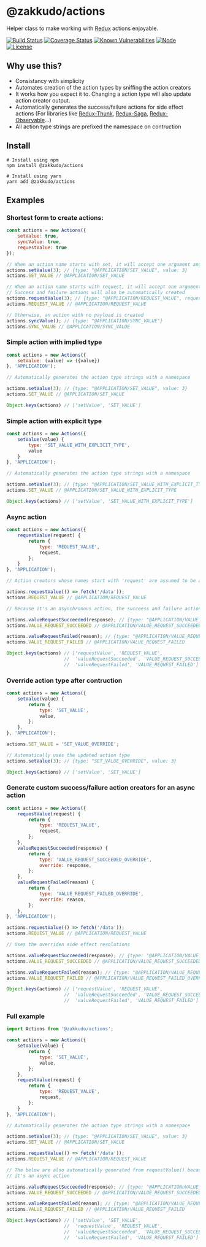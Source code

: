 # @zakkudo/actions

Helper class to make working with [Redux](https://redux.js.org/) actions enjoyable.

[![Build Status](https://travis-ci.org/zakkudo/actions.svg?branch=master)](https://travis-ci.org/zakkudo/actions)
[![Coverage Status](https://coveralls.io/repos/github/zakkudo/actions/badge.svg?branch=master)](https://coveralls.io/github/zakkudo/actions?branch=master)
[![Known Vulnerabilities](https://snyk.io/test/github/zakkudo/actions/badge.svg)](https://snyk.io/test/github/zakkudo/actions)
[![Node](https://img.shields.io/node/v/@zakkudo/actions.svg)](https://nodejs.org/)
[![License](https://img.shields.io/npm/l/@zakkudo/actions.svg)](https://opensource.org/licenses/BSD-3-Clause)

## Why use this?

- Consistancy with simplicity
- Automates creation of the action types by sniffing the action creators
- It works how you expect it to.  Changing a action type will also update action creator output.
- Automatically generates the success/failure actions for side effect actions
  (For libraries like [Redux-Thunk](https://github.com/reduxjs/redux-thunk),
  [Redux-Saga](https://redux-saga.js.org/), [Redux-Observable](https://redux-observable.js.org/)...)
- All action type strings are prefixed the namespace on contruction

## Install

```console
# Install using npm
npm install @zakkudo/actions
```

``` console
# Install using yarn
yarn add @zakkudo/actions
```

## Examples

### Shortest form to create actions:
``` javascript
const actions = new Actions({
    setValue: true,
    syncValue: true,
    requestValue: true
});

// When an action name starts with set, it will accept one argument and set a variable with the same name
actions.setValue(3); // {type: "@APPLICATION/SET_VALUE", value: 3}
actions.SET_VALUE // @APPLICATION/SET_VALUE

// When an action name starts with request, it will accept one argument and set a variable with the name request
// Success and failure actions will also be automatically created
actions.requestValue(3); // {type: "@APPLICATION/REQUEST_VALUE", request: 3}
actions.REQUEST_VALUE // @APPLICATION/REQUEST_VALUE

// Otherwise, an action with no payload is created
actions.syncValue(); // {type: "@APPLICATION/SYNC_VALUE"}
actions.SYNC_VALUE // @APPLICATION/SYNC_VALUE
```

### Simple action with implied type
``` javascript
const actions = new Actions({
    setValue: (value) => ({value})
}, 'APPLICATION');

// Automatically generates the action type strings with a namespace

actions.setValue(3); // {type: "@APPLICATION/SET_VALUE", value: 3}
actions.SET_VALUE // @APPLICATION/SET_VALUE

Object.keys(actions) // ['setValue', 'SET_VALUE']
```

### Simple action with explicit type
``` javascript
const actions = new Actions({
    setValue(value) {
        type: 'SET_VALUE_WITH_EXPLICIT_TYPE',
        value
    }
}, 'APPLICATION');

// Automatically generates the action type strings with a namespace

actions.setValue(3); // {type: "@APPLICATION/SET_VALUE_WITH_EXPLICIT_TYPE", value: 3}
actions.SET_VALUE // @APPLICATION/SET_VALUE_WITH_EXPLICIT_TYPE

Object.keys(actions) // ['setValue', 'SET_VALUE_WITH_EXPLICIT_TYPE']
```

### Async action
``` javascript
const actions = new Actions({
    requestValue(request) {
        return {
            type: 'REQUEST_VALUE',
            request,
        };
    }
}, 'APPLICATION');

// Action creators whose names start with 'request' are assumed to be asynchronous actions

actions.requestValue(() => fetch('/data'));
actions.REQUEST_VALUE // @APPLICATION/REQUEST_VALUE

// Because it's an asynchronous action, the succeess and failure actions are also automatically generated.

actions.valueRequestSucceeded(response); // {type: "@APPLICATION/VALUE_REQUEST_SUCCEEDED", response}
actions.VALUE_REQUEST_SUCCEEDED // @APPLICATION/VALUE_REQUEST_SUCCEEDED

actions.valueRequestFailed(reason); // {type: "@APPLICATION/VALUE_REQUEST_FAILED", reason}
actions.VALUE_REQUEST_FAILED // @APPLICATION/VALUE_REQUEST_FAILED

Object.keys(actions) // ['requestValue', 'REQUEST_VALUE',
                     //  'valueRequestSucceeded', 'VALUE_REQUEST_SUCCEEDED",
                     //  'valueRequestFailed', 'VALUE_REQUEST_FAILED']
```

### Override action type after contruction
``` javascript
const actions = new Actions({
    setValue(value) {
        return {
            type: 'SET_VALUE',
            value,
        };
    },
}, 'APPLICATION');

actions.SET_VALUE = 'SET_VALUE_OVERRIDE';

// Automatically uses the updated action type
actions.setValue(3); // {type: "SET_VALUE_OVERRIDE", value: 3}

Object.keys(actions) // ['setValue', 'SET_VALUE']
```

### Generate custom success/failure action creators for an async action
``` javascript
const actions = new Actions({
    requestValue(request) {
        return {
            type: 'REQUEST_VALUE',
            request,
        };
    },
    valueRequestSucceeded(response) {
        return {
            type: 'VALUE_REQUEST_SUCCEEDED_OVERRIDE',
            override: response,
        };
    },
    valueRequestFailed(reason) {
        return {
            type: 'VALUE_REQUEST_FAILED_OVERRIDE',
            override: reason,
        };
    },
}, 'APPLICATION');

actions.requestValue(() => fetch('/data'));
actions.REQUEST_VALUE // @APPLICATION/REQUEST_VALUE

// Uses the overriden side effect resolutions

actions.valueRequestSucceeded(response); // {type: "@APPLICATION/VALUE_REQUEST_SUCCEEDED_OVERRIDE", override}
actions.VALUE_REQUEST_SUCCEEDED // @APPLICATION/VALUE_REQUEST_SUCCEEDED_OVERRIDE

actions.valueRequestFailed(reason); // {type: "@APPLICATION/VALUE_REQUEST_FAILED_OVERRID", override}
actions.VALUE_REQUEST_FAILED // @APPLICATION/VALUE_REQUEST_FAILED_OVERRIDE

Object.keys(actions) // ['requestValue', 'REQUEST_VALUE',
                     //  'valueRequestSucceeded', 'VALUE_REQUEST_SUCCEEDED",
                     //  'valueRequestFailed', 'VALUE_REQUEST_FAILED']
```

### Full example
``` javascript
import Actions from '@zakkudo/actions';

const actions = new Actions({
    setValue(value) {
        return {
            type: 'SET_VALUE',
            value,
        };
    },
    requestValue(request) {
        return {
            type: 'REQUEST_VALUE',
            request,
        };
    }
}, 'APPLICATION');

// Automatically generates the action type strings with a namespace

actions.setValue(3); // {type: "@APPLICATION/SET_VALUE", value: 3}
actions.SET_VALUE // @APPLICATION/SET_VALUE

actions.requestValue(() => fetch('/data'));
actions.REQUEST_VALUE // @APPLICATION/REQUEST_VALUE

// The below are also automatically generated from requestValue() because
// it's an async action

actions.valueRequestSucceeded(response); // {type: "@APPLICATIONnVALUE_REQUEST_SUCCEEDED", response}
actions.VALUE_REQUEST_SUCCEEDED // @APPLICATION/VALUE_REQUEST_SUCCEEDED

actions.valueRequestFailed(reason); // {type: "@APPLICATION/VALUE_REQUEST_FAILED", reason}
actions.VALUE_REQUEST_FAILED // @APPLICATION/VALUE_REQUEST_FAILED

Object.keys(actions) // ['setValue', 'SET_VALUE',
                     //  'requestValue', 'REQUEST_VALUE',
                     //  'valueRequestSucceeded', 'VALUE_REQUEST_SUCCEEDED",
                     //  'valueRequestFailed', 'VALUE_REQUEST_FAILED']
```
